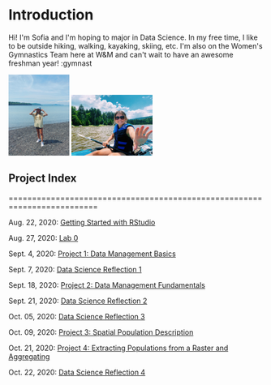 # Introduction
Hi! I'm Sofia and I'm hoping to major in Data Science. In my free time, I like to be outside hiking, walking, kayaking, skiing, etc. I'm also on the Women's Gymnastics Team here at W&M and can't wait to have an awesome freshman year! :gymnast

<img src="photo1.jpg" width="120" height="160" /> <img src="photo2.jpg" width="160" height="120" />

## Project Index
=========================================================================

Aug. 22, 2020: [Getting Started with RStudio](08_22_20.md) 

Aug. 27, 2020: [Lab 0](08_27_20.md)

Sept. 4, 2020: [Project 1: Data Management Basics](09_04_20.md)

Sept. 7, 2020: [Data Science Reflection 1](reflection1.md)

Sept. 18, 2020: [Project 2: Data Management Fundamentals](09_18_20.md)

Sept. 21, 2020: [Data Science Reflection 2](reflection2.md)

Oct. 05, 2020: [Data Science Reflection 3](reflection3.md)

Oct. 09, 2020: [Project 3: Spatial Population Description](10_09_20.md)

Oct. 21, 2020: [Project 4: Extracting Populations from a Raster and Aggregating](10_21_20.md)

Oct. 22, 2020: [Data Science Reflection 4](reflection4.md)
